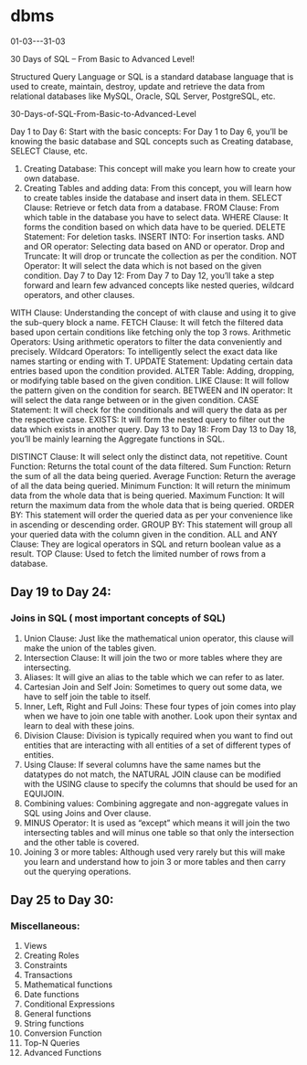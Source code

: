 # dbms
01-03---31-03

30 Days of SQL – From Basic to Advanced Level!

Structured Query Language or SQL is a standard database language that is used to create, maintain, destroy, update and retrieve the data from relational databases like MySQL, Oracle, SQL Server, PostgreSQL, etc.

30-Days-of-SQL-From-Basic-to-Advanced-Level


Day 1 to Day 6:
Start with the basic concepts: For Day 1 to Day 6, you’ll be knowing the basic database and SQL concepts such as Creating database, SELECT Clause, etc. 

1) Creating Database: This concept will make you learn how to create your own database.
2) Creating Tables and adding data: From this concept, you will learn how to create tables inside the database and insert data in them.
SELECT Clause: Retrieve or fetch data from a database.
FROM Clause: From which table in the database you have to select data.
WHERE Clause: It forms the condition based on which data have to be queried.
DELETE Statement: For deletion tasks.
INSERT INTO: For insertion tasks.
AND and OR operator: Selecting data based on AND or operator.
Drop and Truncate: It will drop or truncate the collection as per the condition.
NOT Operator: It will select the data which is not based on the given condition.
Day 7 to Day 12:
From Day 7 to Day 12, you’ll take a step forward and learn few advanced concepts like nested queries, wildcard operators, and other clauses.

WITH Clause: Understanding the concept of with clause and using it to give the sub-query block a name.
FETCH Clause: It will fetch the filtered data based upon certain conditions like fetching only the top 3 rows.
Arithmetic Operators: Using arithmetic operators to filter the data conveniently and precisely.
Wildcard Operators: To intelligently select the exact data like names starting or ending with T.
UPDATE Statement:  Updating certain data entries based upon the condition provided.
ALTER Table: Adding, dropping, or modifying table based on the given condition.
LIKE Clause: It will follow the pattern given on the condition for search.
BETWEEN and IN operator:  It will select the data range between or in the given condition.
CASE Statement: It will check for the conditionals and will query the data as per the respective case.
EXISTS: It will form the nested query to filter out the data which exists in another query.
Day 13 to Day 18:
From Day 13 to Day 18, you’ll be mainly learning the Aggregate functions in SQL.

DISTINCT Clause: It will select only the distinct data, not repetitive.
Count Function: Returns the total count of the data filtered.
Sum Function: Return the sum of all the data being queried.
Average Function: Return the average of all the data being queried.
Minimum Function: It will return the minimum data from the whole data that is being queried.
Maximum Function: It will return the maximum data from the whole data that is being queried.
ORDER BY: This statement will order the queried data as per your convenience like in ascending or descending order.
GROUP BY: This statement will group all your queried data with the column given in the condition.
ALL and ANY Clause: They are logical operators in SQL and return boolean value as a result.
TOP Clause: Used to fetch the limited number of rows from a database.


## Day 19 to Day 24:
### Joins in SQL ( most important concepts of SQL) 

1)  Union Clause: Just like the mathematical union operator, this clause will make the union of the tables given.
2)  Intersection Clause: It will join the two or more tables where they are intersecting.
3)  Aliases: It will give an alias to the table which we can refer to as later.
4)  Cartesian Join and Self Join: Sometimes to query out some data, we have to self join the table to itself.
5)  Inner, Left, Right and Full Joins: These four types of join comes into play when we have to join one table with another. Look upon their syntax and learn to deal with these joins.
6)  Division Clause: Division is typically required when you want to find out entities that are interacting with all entities of a set of different types of entities.
7)  Using Clause: If several columns have the same names but the datatypes do not match, the NATURAL JOIN clause can be modified with the USING clause to specify the columns that should be used for an EQUIJOIN.
8)  Combining values: Combining aggregate and non-aggregate values in SQL using Joins and Over clause.
9)  MINUS Operator: It is used as “except” which means it will join the two intersecting tables and will minus one table so that only the intersection and the other table is covered.
10) Joining 3 or more tables: Although used very rarely but this will make you learn and understand how to join 3 or more tables and then carry out the querying operations.


## Day 25 to Day 30:
### Miscellaneous: 

1)  Views
2)  Creating Roles
3)  Constraints
4)  Transactions
5)  Mathematical functions
6)  Date functions
7)  Conditional Expressions
8)  General functions 
9)  String functions
10) Conversion Function
11) Top-N Queries
12) Advanced Functions




